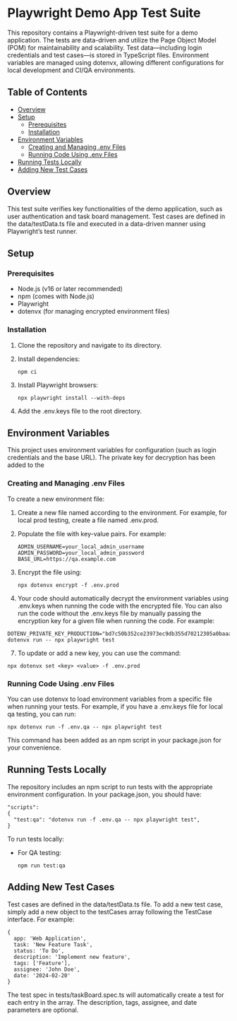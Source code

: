 # Playwright Demo App Test Suite

This repository contains a Playwright-driven test suite for a demo application. The tests are data-driven and utilize the Page Object Model (POM) for maintainability and scalability. Test data—including login credentials and test cases—is stored in TypeScript files. Environment variables are managed using dotenvx, allowing different configurations for local development and CI/QA environments.

## Table of Contents
- [Overview](#overview)
- [Setup](#setup)
  - [Prerequisites](#prerequisites)
  - [Installation](#installation)
- [Environment Variables](#environment-variables)
  - [Creating and Managing .env Files](#creating-and-managing-env-files)
  - [Running Code Using .env Files](#running-code-using-env-files)
- [Running Tests Locally](#running-tests-locally)
- [Adding New Test Cases](#adding-new-test-cases)

## Overview
This test suite verifies key functionalities of the demo application, such as user authentication and task board management. Test cases are defined in the data/testData.ts file and executed in a data-driven manner using Playwright’s test runner.

## Setup
### Prerequisites
- Node.js (v16 or later recommended)
- npm (comes with Node.js)
- Playwright
- dotenvx (for managing encrypted environment files)


### Installation
1. Clone the repository and navigate to its directory.
2. Install dependencies:
   
   ```
   npm ci
   ```
4. Install Playwright browsers:
   
   ```
   npx playwright install --with-deps
   ```
5. Add the .env.keys file to the root directory.

## Environment Variables
This project uses environment variables for configuration (such as login credentials and the base URL). The private key for decryption has been added to the 

### Creating and Managing .env Files
To create a new environment file:
1. Create a new file named according to the environment. For example, for local prod testing, create a file named .env.prod.
2. Populate the file with key-value pairs. For example:
   ```
   ADMIN_USERNAME=your_local_admin_username
   ADMIN_PASSWORD=your_local_admin_password
   BASE_URL=https://qa.example.com
   ```

5. Encrypt the file using:

   ```
   npx dotenvx encrypt -f .env.prod
   ```
   
6. Your code should automatically decrypt the environment variables using .env.keys when running the code with the encrypted file. You can also run the code without the .env.keys file by manually passing the encryption key for a given file when running the code. For example:

```
DOTENV_PRIVATE_KEY_PRODUCTION="bd7c50b352ce23973ec9db355d70212305a0baaade92f0165f02915b213bfbe2" dotenvx run -- npx playwright test
```

7. To update or add a new key, you can use the command:

```
npx dotenvx set <key> <value> -f .env.prod
```

### Running Code Using .env Files
You can use dotenvx to load environment variables from a specific file when running your tests.
For example, if you have a .env.keys file for local qa testing, you can run:

```
npx dotenvx run -f .env.qa -- npx playwright test
```

This command has been added as an npm script in your package.json for your convenience.

## Running Tests Locally
The repository includes an npm script to run tests with the appropriate environment configuration. In your package.json, you should have:

```
"scripts": 
{
  "test:qa": "dotenvx run -f .env.qa -- npx playwright test",
}
```

To run tests locally:
- For QA testing:
  ```
  npm run test:qa
  ```

## Adding New Test Cases
Test cases are defined in the data/testData.ts file. To add a new test case, simply add a new object to the testCases array following the TestCase interface. For example:
```
{
  app: 'Web Application',
  task: 'New Feature Task',
  status: 'To Do',
  description: 'Implement new feature',
  tags: ['Feature'],
  assignee: 'John Doe',
  date: '2024-02-20' 
}
```

The test spec in tests/taskBoard.spec.ts will automatically create a test for each entry in the array. The description, tags, assignee, and date parameters are optional.
